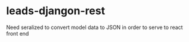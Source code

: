 # leads-djangon-rest

Need seralized to convert model data to JSON in order to serve to react front end
